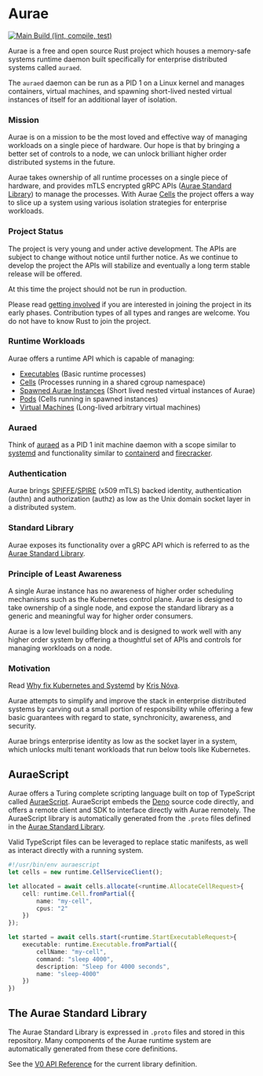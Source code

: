 # Aurae

[![Main Build (lint, compile, test)](https://github.com/aurae-runtime/aurae/actions/workflows/build-compile-test.yml/badge.svg?branch=main)](https://github.com/aurae-runtime/aurae/actions/workflows/build-compile-test.yml)

Aurae is a free and open source Rust project which houses a memory-safe systems runtime daemon built specifically for enterprise distributed systems called `auraed`.

The `auraed` daemon can be run as a PID 1 on a Linux kernel and manages containers, virtual machines, and spawning short-lived nested virtual instances of itself for an additional layer of isolation.

### Mission

Aurae is on a mission to be the most loved and effective way of managing workloads on a single piece of hardware. Our hope is that by bringing a better set of controls to a node, we can unlock brilliant higher order distributed systems in the future.

Aurae takes ownership of all runtime processes on a single piece of hardware, and provides mTLS encrypted gRPC APIs ([Aurae Standard Library](https://aurae.io/stdlib/)) to manage the processes. With Aurae [Cells](https://aurae.io/blog/24-10-2022-aurae-cells/) the project offers a way to slice up a system using various isolation strategies for enterprise workloads.

### Project Status

The project is very young and under active development. The APIs are subject to change without notice until further notice.
As we continue to develop the project the APIs will stabilize and eventually a long term stable release will be offered.

At this time the project should not be run in production.

Please read [getting involved](/community#getting-involved) if you are interested in joining the project in its early phases. Contribution types of all types and ranges are welcome. You do not have to know Rust to join the project.

### Runtime Workloads

Aurae offers a runtime API which is capable of managing:

 - [Executables](https://aurae.io/stdlib/v0/#executable) (Basic runtime processes)
 - [Cells](https://aurae.io/stdlib/v0/#cell) (Processes running in a shared cgroup namespace)
 - [Spawned Aurae Instances](https://aurae.io/stdlib/v0/#instance) (Short lived nested virtual instances of Aurae)
 - [Pods](https://aurae.io/stdlib/v0/#pod) (Cells running in spawned instances)
 - [Virtual Machines](https://aurae.io/stdlib/v0/#virtualmachine) (Long-lived arbitrary virtual machines)

### Auraed

Think of [auraed](https://github.com/aurae-runtime/aurae/tree/main/auraed) as a PID 1 init machine daemon with a scope similar to [systemd](https://www.freedesktop.org/wiki/Software/systemd/) and functionality similar to [containerd](https://github.com/containerd/containerd) and [firecracker](https://github.com/firecracker-microvm/firecracker).

### Authentication

Aurae brings [SPIFFE](https://github.com/spiffe)/[SPIRE](https://github.com/spiffe/spire) (x509 mTLS) backed identity, authentication (authn) and authorization (authz) as low as the Unix domain socket layer in a distributed system.

### Standard Library

Aurae exposes its functionality over a gRPC API which is referred to as the [Aurae Standard Library](https://aurae.io/stdlib/).

### Principle of Least Awareness

A single Aurae instance has no awareness of higher order scheduling mechanisms such as the Kubernetes control plane. Aurae is designed to take ownership of a single node, and expose the standard library as a generic and meaningful way for higher order consumers.

Aurae is a low level building block and is designed to work well with any higher order system by offering a thoughtful set of APIs and controls for managing workloads on a node.

### Motivation 

Read [Why fix Kubernetes and Systemd](https://medium.com/@kris-nova/why-fix-kubernetes-and-systemd-782840e50104) by [Kris Nóva](https://github.com/krisnova). 

Aurae attempts to simplify and improve the stack in enterprise distributed systems by carving out a small portion of responsibility while offering a few basic guarantees with regard to state, synchronicity, awareness, and security.

Aurae brings enterprise identity as low as the socket layer in a system, which unlocks multi tenant workloads that run below tools like Kubernetes.

## AuraeScript 

Aurae offers a Turing complete scripting language built on top of TypeScript called [AuraeScript](https://github.com/aurae-runtime/aurae/tree/main/auraescript). AuraeScript embeds the [Deno](https://deno.land) source code directly, and offers a remote client and SDK to interface directly with Aurae remotely. The AuraeScript library is automatically generated from the `.proto` files defined in the [Aurae Standard Library](https://aurae.io/stdlib/).

Valid TypeScript files can be leveraged to replace static manifests, as well as interact directly with a running system.

```typescript
#!/usr/bin/env auraescript
let cells = new runtime.CellServiceClient();

let allocated = await cells.allocate(<runtime.AllocateCellRequest>{
    cell: runtime.Cell.fromPartial({
        name: "my-cell",
        cpus: "2"
    })
});

let started = await cells.start(<runtime.StartExecutableRequest>{
    executable: runtime.Executable.fromPartial({
        cellName: "my-cell",
        command: "sleep 4000",
        description: "Sleep for 4000 seconds",
        name: "sleep-4000"
    })
})
```

## The Aurae Standard Library

The Aurae Standard Library is expressed in `.proto` files and stored in this repository.
Many components of the Aurae runtime system are automatically generated from these core definitions.

See the [V0 API Reference](https://aurae.io/stdlib/v0/) for the current library definition.
